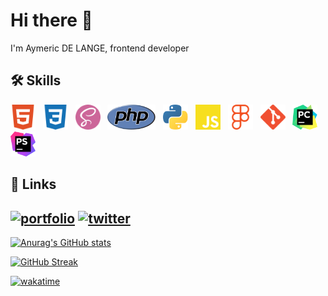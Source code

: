 # Hi there 👋

I'm Aymeric DE LANGE, frontend developer

## 🛠 Skills


<div>
  <img height="40" src="./icons/html5.svg">
  &nbsp;
  <img height="40" src="./icons/css3.svg">
  &nbsp;
  <img height="40" src="./icons/sass.svg">
  &nbsp;
  <img height="40" src="./icons/php.svg">
  &nbsp;
  <img height="40" src="icons/python.svg">
  &nbsp;
  <img height="40" src="./icons/javascript.svg">
  &nbsp;
  <img height="40" src="./icons/figma.svg">
  &nbsp;
  <img height="40" src="./icons/git.svg">
  &nbsp;
  <img height="40" src="icons/pycharm.svg">
  &nbsp;
  <img height="40" src="icons/phpstorm.svg">
</div>

## 🔗 Links

[![portfolio](https://img.shields.io/badge/my_portfolio-000?style=for-the-badge&logo=ko-fi&logoColor=white)](https://aycoding.github.io/Portfolio/)
[![twitter](https://img.shields.io/badge/twitter-1DA1F2?style=for-the-badge&logo=twitter&logoColor=white)](https://twitter.com/Ertinox08Gaming/)
---

[![Anurag's GitHub stats](https://github-readme-stats.vercel.app/api/top-langs/?username=AyCoding&layout=compact)](https://github.com/anuraghazra/github-readme-stats)

[![GitHub Streak](https://github-readme-streak-stats.herokuapp.com?user=AyCoding)](https://git.io/streak-stats)

[![wakatime](https://wakatime.com/badge/user/da80881b-acd9-4185-9ff4-70ee428e79d3.svg)](https://wakatime.com/@da80881b-acd9-4185-9ff4-70ee428e79d3)

<!--

[![linkedin](https://img.shields.io/badge/linkedin-0A66C2?style=for-the-badge&logo=linkedin&logoColor=white)](https://www.linkedin.com/)

**AyCoding/AyCoding** is a ✨ _special_ ✨ repository because its `README.md` (this file) appears on your GitHub profile.

Here are some ideas to get you started:

- 🔭 I’m currently working on ...
- 🌱 I’m currently learning ...
- 👯 I’m looking to collaborate on ...
- 🤔 I’m looking for help with ...
- 💬 Ask me about ...
- 📫 How to reach me: ...
- 😄 Pronouns: ...
- ⚡ Fun fact: ...
-->
</div>
